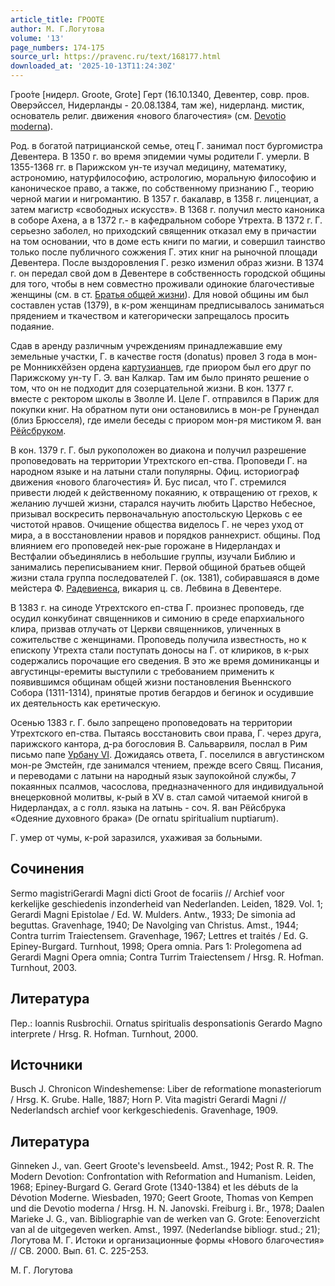 ```yaml
---
article_title: ГРООТЕ
author: М. Г.Логутова
volume: '13'
page_numbers: 174-175
source_url: https://pravenc.ru/text/168177.html
downloaded_at: '2025-10-13T11:24:30Z'
---
```


Гроо́те [нидерл. Groote, Grote] Герт (16.10.1340, Девентер, совр. пров. Оверэйссел, Нидерланды - 20.08.1384, там же), нидерланд. мистик, основатель религ. движения «нового благочестия» (см. [Devotio moderna](<https://pravenc.ru/text/Devotio moderna.html>)).

Род. в богатой патрицианской семье, отец Г. занимал пост бургомистра Девентера. В 1350 г. во время эпидемии чумы родители Г. умерли. В 1355-1368 гг. в Парижском ун-те изучал медицину, математику, астрономию, натурфилософию, астрологию, моральную философию и каноническое право, а также, по собственному признанию Г., теорию черной магии и нигромантию. В 1357 г. бакалавр, в 1358 г. лиценциат, а затем магистр «свободных искусств». В 1368 г. получил место каноника в соборе Ахена, а в 1372 г.- в кафедральном соборе Утрехта. В 1372 г. Г. серьезно заболел, но приходский священник отказал ему в причастии на том основании, что в доме есть книги по магии, и совершил таинство только после публичного сожжения Г. этих книг на рыночной площади Девентера. После выздоровления Г. резко изменил образ жизни. В 1374 г. он передал свой дом в Девентере в собственность городской общины для того, чтобы в нем совместно проживали одинокие благочестивые женщины (см. в ст. [Братья общей жизни](<https://pravenc.ru/text/Братья общей жизни.html>)). Для новой общины им был составлен устав (1379), в к-ром женщинам предписывалось заниматься прядением и ткачеством и категорически запрещалось просить подаяние.

Сдав в аренду различным учреждениям принадлежавшие ему земельные участки, Г. в качестве гостя (donatus) провел 3 года в мон-ре Монникхёйзен ордена [картузианцев](https://pravenc.ru/text/картузианцы.html), где приором был его друг по Парижскому ун-ту Г. Э. ван Калкар. Там им было принято решение о том, что он не подходит для созерцательной жизни. В кон. 1377 г. вместе с ректором школы в Зволле И. Целе Г. отправился в Париж для покупки книг. На обратном пути они остановились в мон-ре Грунендал (близ Брюсселя), где имели беседы с приором мон-ря мистиком Я. ван [Рёйсбруком](https://pravenc.ru/text/Рёйсбруком.html).

В кон. 1379 г. Г. был рукоположен во диакона и получил разрешение проповедовать на территории Утрехтского еп-ства. Проповеди Г. на народном языке и на латыни стали популярны. Офиц. историограф движения «нового благочестия» Й. Бус писал, что Г. стремился привести людей к действенному покаянию, к отвращению от грехов, к желанию лучшей жизни, старался научить любить Царство Небесное, призывал воскресить первоначальную апостольскую Церковь с ее чистотой нравов. Очищение общества виделось Г. не через уход от мира, а в восстановлении нравов и порядков раннехрист. общины. Под влиянием его проповедей нек-рые горожане в Нидерландах и Вестфалии объединялись в небольшие группы, изучали Библию и занимались переписыванием книг. Первой общиной братьев общей жизни стала группа последователей Г. (ок. 1381), собиравшаяся в доме мейстера Ф. [Радевиенса](https://pravenc.ru/text/Радевиенса.html), викария ц. св. Лебвина в Девентере.

В 1383 г. на синоде Утрехтского еп-ства Г. произнес проповедь, где осудил конкубинат священников и симонию в среде епархиального клира, призвав отлучать от Церкви священников, уличенных в сожительстве с женщинами. Проповедь получила известность, но к епископу Утрехта стали поступать доносы на Г. от клириков, в к-рых содержались порочащие его сведения. В это же время доминиканцы и августинцы-еремиты выступили с требованием применить к появившимся общинам общей жизни постановления Вьеннского Собора (1311-1314), принятые против бегардов и бегинок и осудившие их деятельность как еретическую.

Осенью 1383 г. Г. было запрещено проповедовать на территории Утрехтского еп-ства. Пытаясь восстановить свои права, Г. через друга, парижского кантора, д-ра богословия В. Сальварвиля, послал в Рим письмо папе [Урбану VI](<https://pravenc.ru/text/Урбану VI.html>). Дожидаясь ответа, Г. поселился в августинском мон-ре Эмстейн, где занимался чтением, прежде всего Свящ. Писания, и переводами с латыни на народный язык заупокойной службы, 7 покаянных псалмов, часослова, предназначенного для индивидуальной внецерковной молитвы, к-рый в XV в. стал самой читаемой книгой в Нидерландах, а с голл. языка на латынь - соч. Я. ван Рёйсбрука «Одеяние духовного брака» (De ornatu spiritualium nuptiarum).

Г. умер от чумы, к-рой заразился, ухаживая за больными.

## Сочинения

Sermo magistriGerardi Magni dicti Groot de focariis // Archief voor kerkelijke geschiedenis inzonderheid van Nederlanden. Leiden, 1829. Vol. 1; Gerardi Magni Epistolae / Ed. W. Mulders. Antw., 1933; De simonia ad beguttas. Gravenhage, 1940; De Navolging van Christus. Amst., 1944; Contra turrim Traiectensem. Gravenhage, 1967; Lettres et traités / Ed. G. Epiney-Burgard. Turnhout, 1998; Opera omnia. Pars 1: Prolegomena ad Gerardi Magni Opera omnia; Contra Turrim Traiectensem / Hrsg. R. Hofman. Turnhout, 2003.

## Литература

Пер.: Ioannis Rusbrochii. Ornatus spiritualis desponsationis Gerardo Magno interprete / Hrsg. R. Hofman. Turnhout, 2000.

## Источники

Busch J. Chronicon Windeshemense: Liber de reformatione monasteriorum / Hrsg. K. Grube. Halle, 1887; Horn P. Vita magistri Gerardi Magni // Nederlandsch archief voor kerkgeschiedenis. Gravenhage, 1909.

## Литература

Ginneken J., van. Geert Groote's levensbeeld. Amst., 1942; Post R. R. The Modern Devotion: Confrontation with Reformation and Humanism. Leiden, 1968; Epiney-Burgard G. Gerard Grote (1340-1384) et les débuts de la Dévotion Moderne. Wiesbaden, 1970; Geert Groote, Thomas von Kempen und die Devotio moderna / Hrsg. H. N. Janovski. Freiburg i. Br., 1978; Daalen Marieke J. G., van. Bibliographie van de werken van G. Grote: Eenoverzicht van al de uitgegeven werken. Amst., 1997. (Nederlandse bibliogr. stud.; 21); Логутова М. Г. Истоки и организационные формы «Нового благочестия» // СВ. 2000. Вып. 61. С. 225-253.

М. Г.  Логутова
